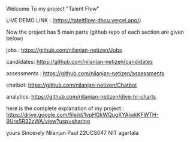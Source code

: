 Welcome To my project "Talent Flow"

LIVE DEMO LINK : (https://tateltflow-dhcu.vercel.app/)


Now the project has 5 main parts (github repo of each section are given below)

jobs :  https://github.com/nilanjan-netizen/Jobs

candidates:  https://github.com/nilanjan-netizen/candidates

assessments :  https://github.com/nilanjan-netizen/assessments

chatbot:  https://github.com/nilanjan-netizen/Chatbot

analytics: https://github.com/nilanjan-netizen/dive-hr-charts



here is the complete explanation of my project :  https://drive.google.com/file/d/1vpHGkWQugXYAjwkKFWTH-9UreSR32zWA/view?usp=sharing



yours Sincerely 
Nilanjan Paul
22UCS047
NIT agartala

